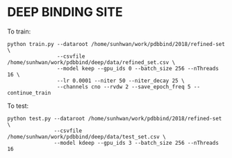 # DEEP BINDING SITE

To train:

    python train.py --dataroot /home/sunhwan/work/pdbbind/2018/refined-set \
                    --csvfile /home/sunhwan/work/pdbbind/deep/data/refined_set.csv \
                    --model keep --gpu_ids 0 --batch_size 256 --nThreads 16 \
                    --lr 0.0001 --niter 50 --niter_decay 25 \
                    --channels cno --rvdw 2 --save_epoch_freq 5 --continue_train 

To test:

    python test.py --dataroot /home/sunhwan/work/pdbbind/2018/refined-set \
                   --csvfile /home/sunhwan/work/pdbbind/deep/data/test_set.csv \
                   --model kdeep --gpu_ids 3 --batch_size 256 --nThreads 16 
